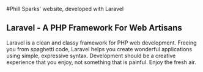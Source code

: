 #Phill Sparks' website, developed with Laravel


## Laravel - A PHP Framework For Web Artisans

Laravel is a clean and classy framework for PHP web development. Freeing you from spaghetti code, Laravel helps you create wonderful applications using simple, expressive syntax. Development should be a creative experience that you enjoy, not something that is painful. Enjoy the fresh air.

